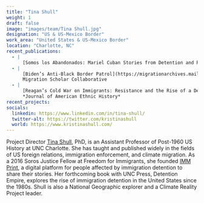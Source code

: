 ```yaml
---
title: "Tina Shull"
weight: 1
draft: false
image: "images/team/Tina Shull.jpg"
designation: "US & US-Mexico Border"
work_area: "United States & US-Mexico Border"
location: "Charlotte, NC"
recent_publications:
  - | 
      [Somos los Abandonados: Mariel Cuban Stories from Detention and Resisting the Carceral State](https://anthurium.miami.edu/articles/10.33596/anth.445/), *Anthurium: A Caribbean Studies Journal*
  - |
      [Biden’s Anti-Black Border Patrol](https://migrationarchives.mailchimpsites.com/october-1-2021), 
      Migration Scholar Collaborative
  - |
      [Reagan’s Cold War on Immigrants: Resistance and the Rise of a Detention Regime, 1980-1981](https://www.jstor.org/stable/10.5406/jamerethnhist.40.2.0005#:~:text=Reagan's%20%E2%80%9CCold%20War%20on%20immigrants,detention%20system%E2%80%94%20sparked%20mass%20resistance), 
      *Journal of American Ethnic History*
recent_projects:
socials:
  linkedin: https://www.linkedin.com/in/tina-shull/ 
  twitter-alt: https://twitter.com/kristinashull
  world: https://www.kristinashull.com/
---
```


Project Director [Tina Shull](http://kristinashull.com/), PhD, is an Assistant Professor of Post-1960 US History at UNC Charlotte.
She has taught and published widely in the fields of US foreign relations, immigration enforcement, and climate migration.
As a 2016 Soros Justice Fellow at Freedom for Immigrants, she founded [IMM Print](https://imm-print.com/), a digital platform for people affected by immigration detention to share their stories.
Her forthcoming book with UNC Press, Detention Empire, explores the rise of immigration detention in the United States since the 1980s.
Shull is also a National Geographic explorer and a Climate Reality Project leader.
